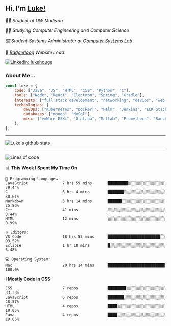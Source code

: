 <h2> Hi, I'm <a href="https://www.lukehouge.com">Luke!</a></h2>

<p><em>👨‍🎓 Student at UW Madison</em></p>
<p><em>🧑‍💻 Studying Computer Engineering and Computer Science</em></p>
<p><em>⌨️ Student Systems Administrator at <a href="https://csl.cs.wisc.edu/">Computer Systems Lab</a></em></p>
<p><em>🚆  <a href="https://badgerloop.com">Badgerloop</a> Website Lead</em></p>


[![Linkedin: lukehouge](https://img.shields.io/badge/-lukehouge-blue?style=flat-square&logo=Linkedin&logoColor=white&link=https://www.linkedin.com/in/lukehouge/)](https://www.linkedin.com/in/lukehouge/)

### About Me...  

```javascript
const luke = {
    code: ["Java", "JS", "HTML", "CSS", "Python", "C"],
    tools: ["Node", "React", "Electron", "Spring", "Gradle"],
    interests: ["full stack development", "networking", "devOps", "web dev", "photography"],
    technologies: {
        devOps: ["Kubernetes", "Docker🐳", "Helm", "Jenkins", "ELK Stack"],
        databases: ["mongo", "MySql"],
        misc: ["vmWare ESXi", "Grafana", "Matlab", "Prometheus", "Rancher", "Cisco"]
    },
};
```
---

![Luke's github stats](https://github-readme-stats.vercel.app/api?username=lukehouge&show_icons=true&theme=dracula)

---

<!--START_SECTION:waka-->
![Lines of code](https://img.shields.io/badge/From%20Hello%20World%20I%27ve%20Written-374667%20lines%20of%20code-blue)

📊 **This Week I Spent My Time On** 

```text
💬 Programming Languages: 
JavaScript               7 hrs 59 mins       █████████░░░░░░░░░░░░░░░░   39.44% 
C                        6 hrs 4 mins        ███████░░░░░░░░░░░░░░░░░░   30.01% 
Markdown                 5 hrs 14 mins       ██████░░░░░░░░░░░░░░░░░░░   25.86% 
C++                      41 mins             ░░░░░░░░░░░░░░░░░░░░░░░░░   3.44% 
HTML                     12 mins             ░░░░░░░░░░░░░░░░░░░░░░░░░   0.99%

🔥 Editors: 
VS Code                  18 hrs 55 mins      ███████████████████████░░   93.52% 
Eclipse                  1 hr 18 mins        █░░░░░░░░░░░░░░░░░░░░░░░░   6.48%

💻 Operating System: 
Mac                      20 hrs 14 mins      █████████████████████████   100.0%

```

**I Mostly Code in CSS** 

```text
CSS                      7 repos             ████████░░░░░░░░░░░░░░░░░   33.33% 
JavaScript               6 repos             ███████░░░░░░░░░░░░░░░░░░   28.57% 
HTML                     4 repos             ████░░░░░░░░░░░░░░░░░░░░░   19.05% 
Java                     4 repos             ████░░░░░░░░░░░░░░░░░░░░░   19.05%

```



<!--END_SECTION:waka-->
